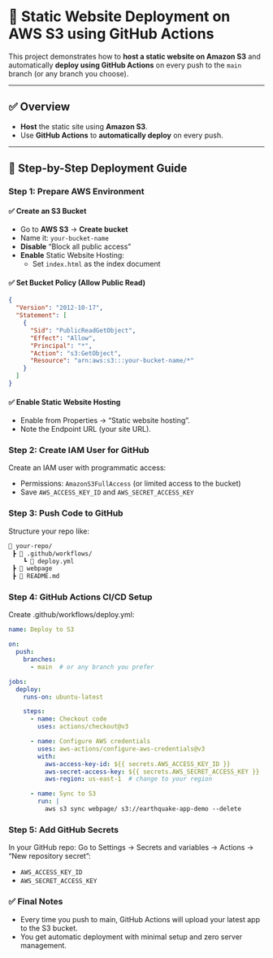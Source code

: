 # 🚀 Static Website Deployment on AWS S3 using GitHub Actions

This project demonstrates how to **host a static website on Amazon S3** and automatically **deploy using GitHub Actions** on every push to the `main` branch (or any branch you choose).

---

## ✅ Overview

- **Host** the static site using **Amazon S3**.
- Use **GitHub Actions** to **automatically deploy** on every push.

---

## 🔧 Step-by-Step Deployment Guide

### Step 1: Prepare AWS Environment

#### ✅ Create an S3 Bucket
- Go to **AWS S3** → **Create bucket**
- Name it: `your-bucket-name`
- **Disable** “Block all public access”
- **Enable** Static Website Hosting:
  - Set `index.html` as the index document

#### ✅ Set Bucket Policy (Allow Public Read)
```json
{
  "Version": "2012-10-17",
  "Statement": [
    {
      "Sid": "PublicReadGetObject",
      "Effect": "Allow",
      "Principal": "*",
      "Action": "s3:GetObject",
      "Resource": "arn:aws:s3:::your-bucket-name/*"
    }
  ]
}
```
#### ✅ Enable Static Website Hosting
- Enable from Properties → “Static website hosting”.
- Note the Endpoint URL (your site URL).

### Step 2: Create IAM User for GitHub
Create an IAM user with programmatic access:
- Permissions: `AmazonS3FullAccess` (or limited access to the bucket)
- Save `AWS_ACCESS_KEY_ID` and `AWS_SECRET_ACCESS_KEY`

### Step 3: Push Code to GitHub
Structure your repo like:

```bash
📁 your-repo/
 ┣ 📁 .github/workflows/
    ┗ 📄 deploy.yml
 ┣ 📁 webpage
 ┣ 📄 README.md
```

### Step 4: GitHub Actions CI/CD Setup
Create .github/workflows/deploy.yml:

```yaml
name: Deploy to S3

on:
  push:
    branches:
      - main  # or any branch you prefer

jobs:
  deploy:
    runs-on: ubuntu-latest

    steps:
      - name: Checkout code
        uses: actions/checkout@v3

      - name: Configure AWS credentials
        uses: aws-actions/configure-aws-credentials@v3
        with:
          aws-access-key-id: ${{ secrets.AWS_ACCESS_KEY_ID }}
          aws-secret-access-key: ${{ secrets.AWS_SECRET_ACCESS_KEY }}
          aws-region: us-east-1  # change to your region

      - name: Sync to S3
        run: |
          aws s3 sync webpage/ s3://earthquake-app-demo --delete
```

### Step 5: Add GitHub Secrets
In your GitHub repo:
Go to Settings → Secrets and variables → Actions → “New repository secret”:
- `AWS_ACCESS_KEY_ID`
- `AWS_SECRET_ACCESS_KEY`

### ✅ Final Notes
- Every time you push to main, GitHub Actions will upload your latest app to the S3 bucket.
- You get automatic deployment with minimal setup and zero server management.
